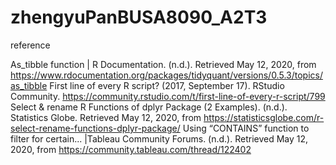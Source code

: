 # zhengyuPanBUSA8090_A2T3

reference

As_tibble function | R Documentation. (n.d.). Retrieved May 12, 2020, from https://www.rdocumentation.org/packages/tidyquant/versions/0.5.3/topics/as_tibble
First line of every R script? (2017, September 17). RStudio Community. https://community.rstudio.com/t/first-line-of-every-r-script/799
Select & rename R Functions of dplyr Package (2 Examples). (n.d.). Statistics Globe. Retrieved May 12, 2020, from https://statisticsglobe.com/r-select-rename-functions-dplyr-package/
Using “CONTAINS” function to filter for certain... |Tableau Community Forums. (n.d.). Retrieved May 12, 2020, from https://community.tableau.com/thread/122402

